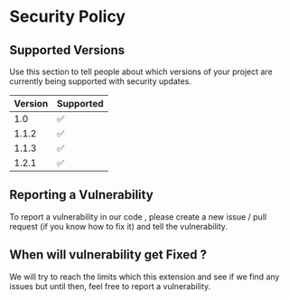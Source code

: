# Security Policy

## Supported Versions

Use this section to tell people about which versions of your project are
currently being supported with security updates.

| Version | Supported          |
| ------- | ------------------ |
| 1.0     | :white_check_mark: |
| 1.1.2   | :white_check_mark: |
| 1.1.3   | :white_check_mark: |
| 1.2.1   | :white_check_mark: |

## Reporting a Vulnerability

To report a vulnerability in our code , please create a new issue / pull request (if you know how to fix it) and tell the vulnerability.

## When will vulnerability get Fixed ?

We will try to reach the limits which this extension and see if we find any issues but until then, feel free to report a vulnerability.
